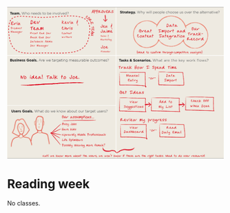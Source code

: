 ![User Research Notes](images/9203760174_499895dece_k.jpeg ':class=banner-image')

# Reading week

No classes.
